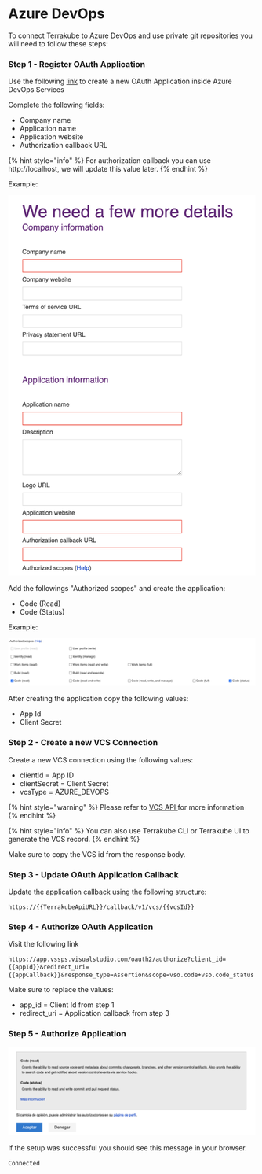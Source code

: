 # Azure DevOps

To connect Terrakube to Azure DevOps and use private git repositories you will need to follow these steps:

### Step 1 - Register OAuth Application

Use the following [link](https://aex.dev.azure.com/app/register?mkt=en-US) to create a new OAuth Application inside Azure DevOps Services

Complete the following fields:

* Company name
* Application name
* Application website
* Authorization callback URL

{% hint style="info" %}
For authorization callback you can use http://localhost, we will update this value later.
{% endhint %}

Example:

![](../.gitbook/assets/image.png)

Add the followings "Authorized scopes" and create the application:

* Code (Read)
* Code (Status)

Example: 

![](<../.gitbook/assets/image (5).png>)

After creating the application copy the following values:

* App Id
* Client Secret

### Step 2 - Create a new VCS Connection

Create a new VCS connection using the following values:

* clientId = App ID 
* clientSecret = Client Secret 
* vcsType = AZURE_DEVOPS

{% hint style="warning" %}
Please refer to [VCS API ](broken-reference)for more information
{% endhint %}

{% hint style="info" %}
You can also use Terrakube CLI or Terrakube UI to generate the VCS record.
{% endhint %}

Make sure to copy the VCS id from the response body.

### Step 3 - Update OAuth Application Callback

Update the application callback using the following structure:

```
https://{{TerrakubeApiURL}}/callback/v1/vcs/{{vcsId}}
```

### Step 4 - Authorize OAuth Application

Visit the following link

```
https://app.vssps.visualstudio.com/oauth2/authorize?client_id={{appId}}&redirect_uri={{appCallback}}&response_type=Assertion&scope=vso.code+vso.code_status
```

Make sure to replace the values:

* app_id = Client Id from step 1
* redirect_uri = Application callback from step 3

### Step 5 - Authorize Application

![](<../.gitbook/assets/image (1) (1).png>)

If the setup was successful you should see this message in your browser.

```
Connected 
```
